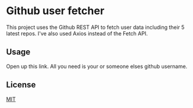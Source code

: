 # Github user fetcher

This project uses the Github REST API to fetch user data including their 5 latest repos. I've also used Axios instead of the Fetch API. 

## Usage

Open up this link. All you need is your or someone elses github username. 

## License
[MIT](https://choosealicense.com/licenses/mit/)
